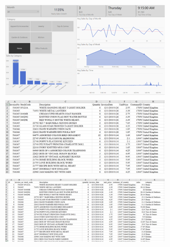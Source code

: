 ![](images/Screenshot%202021-04-27%20160639.png)

![](images/rawdata_screenshot.png)

![](images/newdata_screenshot.png)
